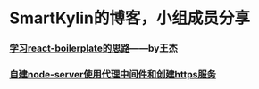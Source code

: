 # SmartKylin的博客，小组成员分享

### [学习react-boilerplate的思路](https://github.com/SmartKylin/blog/issues/1)——by王杰

### [自建node-server使用代理中间件和创建https服务](https://github.com/SmartKylin/blog/issues/2)

